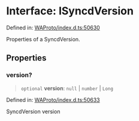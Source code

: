 # Interface: ISyncdVersion

Defined in: [WAProto/index.d.ts:50630](https://github.com/Fokusdotid/bail/blob/8b525f9ebcc20cb9acd0f880b6ad58976e38b117/WAProto/index.d.ts#L50630)

Properties of a SyncdVersion.

## Properties

### version?

> `optional` **version**: `null` \| `number` \| `Long`

Defined in: [WAProto/index.d.ts:50633](https://github.com/Fokusdotid/bail/blob/8b525f9ebcc20cb9acd0f880b6ad58976e38b117/WAProto/index.d.ts#L50633)

SyncdVersion version
